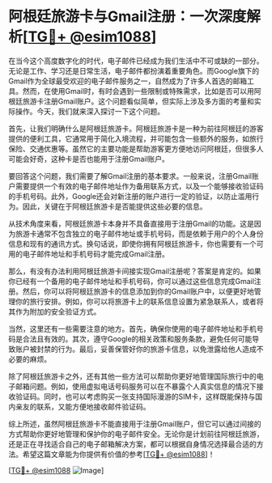 # 阿根廷旅游卡与Gmail注册：一次深度解析[[TG💪+ @esim1088](https://t.me/s/esim1088)]

在当今这个高度数字化的时代，电子邮件已经成为我们生活中不可或缺的一部分。无论是工作、学习还是日常生活，电子邮件都扮演着重要角色。而Google旗下的Gmail作为全球最受欢迎的电子邮件服务之一，自然成为了许多人首选的邮箱工具。然而，在使用Gmail时，有时会遇到一些限制或特殊需求，比如是否可以用阿根廷旅游卡注册Gmail账户。这个问题看似简单，但实际上涉及多方面的考量和实际操作。今天，我们就来深入探讨一下这个问题。

首先，让我们明确什么是阿根廷旅游卡。阿根廷旅游卡是一种为前往阿根廷的游客提供的便利工具，它通常用于简化入境流程，并可能包含一些额外的服务，如旅行保险、交通优惠等。虽然它的主要功能是帮助游客更方便地访问阿根廷，但很多人可能会好奇，这种卡是否也能用于注册Gmail账户。

要回答这个问题，我们需要了解Gmail注册的基本要求。一般来说，注册Gmail账户需要提供一个有效的电子邮件地址作为备用联系方式，以及一个能够接收验证码的手机号码。此外，Google还会对新注册的账户进行一定的验证，以防止滥用行为。因此，关键在于阿根廷旅游卡是否能提供这些必要的信息。

从技术角度来看，阿根廷旅游卡本身并不具备直接用于注册Gmail的功能。这是因为旅游卡通常不包含独立的电子邮件地址或手机号码，而是依赖于用户的个人身份信息和现有的通讯方式。换句话说，即使你拥有阿根廷旅游卡，你也需要有一个可用的电子邮件地址和手机号码才能完成Gmail注册。

那么，有没有办法利用阿根廷旅游卡间接实现Gmail注册呢？答案是肯定的。如果你已经有一个备用的电子邮件地址和手机号码，你可以通过这些信息完成Gmail注册。然后，你可以将阿根廷旅游卡的信息添加到你的Gmail账户中，以便更好地管理你的旅行安排。例如，你可以将旅游卡上的联系信息设置为紧急联系人，或者将其作为附加的安全验证方式。

当然，这里还有一些需要注意的地方。首先，确保你使用的电子邮件地址和手机号码是合法且有效的。其次，遵守Google的相关政策和服务条款，避免任何可能导致账户被封禁的行为。最后，妥善保管好你的旅游卡信息，以免泄露给他人造成不必要的麻烦。

除了阿根廷旅游卡之外，还有其他一些方法可以帮助你更好地管理国际旅行中的电子邮箱问题。例如，使用虚拟电话号码服务可以在不暴露个人真实信息的情况下接收验证码。同时，也可以考虑购买一张支持国际漫游的SIM卡，这样既能保持与国内亲友的联系，又能方便地接收邮件验证码。

综上所述，虽然阿根廷旅游卡不能直接用于注册Gmail账户，但它可以通过间接的方式帮助你更好地管理和保护你的电子邮件安全。无论你是计划前往阿根廷旅游，还是正在寻找适合自己的电子邮箱解决方案，都可以根据自身情况选择最合适的方法。希望这篇文章能为你提供有价值的参考[[TG💪+ @esim1088](https://t.me/s/esim1088)]！

[[TG💪+ @esim1088](https://t.me/s/esim1088) ![Image](https://i.postimg.cc/4NQfJmqS/Snipaste-2025-05-13-00-14-12.png)]